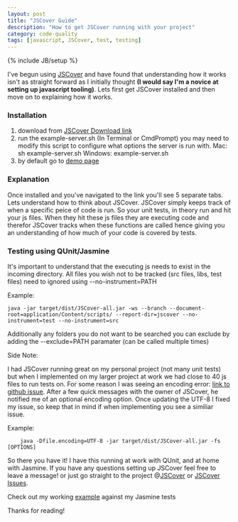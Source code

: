 ```yaml
---
layout: post
title: "JSCover Guide"
description: "How to get JSCover running with your project"
category: code-quality
tags: [javascript, JSCover, test, testing]
---
```

{% include JB/setup %}

I've begun using [JSCover](http://tntim96.github.com/JSCover/) and have found that understanding how it works isn't as straight forward as I initially thought **(I would say I'm a novice at setting up javascript tooling)**. Lets first get JSCover installed and then move on to explaining how it works.

### Installation

1. download from [JSCover Download link](http://sourceforge.net/projects/jscover/files/JSCover-0.2.0.zip/download)
2. run the example-server.sh (In Terminal or CmdPrompt) you may need to modify this script to configure what options the server is run with.
    Mac: 
    sh example-server.sh
    Windows:
    example-server.sh
3.  by default go to [demo page](http://localhost:8080/jscoverage.html?/index.html)

### Explanation

Once installed and you've navigated to the link you'll see 5 separate tabs. Lets understand how to think about JSCover.  JSCover simply keeps track of when a specific peice of code is run.  So your unit tests, in theory run and hit your js files. When they hit these js files they are executing code and therefor JSCover tracks when these functions are called hence giving you an understanding of how much of your code is covered by tests.

### Testing using QUnit/Jasmine

It's important to understand that the executing js needs to exist in the incoming directory. All files you wish not to be tracked (src files, libs, test files) need to ignored using --no-instrument=PATH

Example:
    
    java -jar target/dist/JSCover-all.jar -ws --branch --document-root=application/Content/scripts/ --report-dir=jscover --no-instrument=test --no-instrument=src

Additionally any folders you do not want to be searched you can exclude by adding the --exclude=PATH paramater (can be called multiple times)

Side Note:

   I had JSCover running great on my personal project (not many unit tests) but when I implemented on my larger project at work we had close to 40 js files to run tests on. For some reason I was seeing an encoding error: [link to github issue](https://github.com/tntim96/JSCover/issues/36). After a few quick messages with the owner of JSCover, he notified me of an optional encoding option. Once updating the UTF-8 I fixed my issue, so keep that in mind if when implementing you see a similiar issue.

   Example:

        java -Dfile.encoding=UTF-8 -jar target/dist/JSCover-all.jar -fs [OPTIONS]

So there you have it! I have this running at work with QUnit, and at home with Jasmine. If you have any questions setting up JSCover feel free to leave a message! or just go straight to the project @[JSCover](https://github.com/tntim96/JSCover) or [JSCover Issues](https://github.com/tntim96/JSCover/issues).

Check out my working [example](/target/report/jscoverage.html?jasmine-standalone-1.3.1/SpecRunner.html) against my Jasmine tests

Thanks for reading!